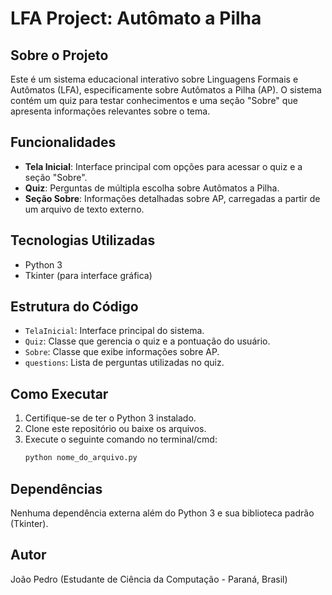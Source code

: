 # LFA Project: Autômato a Pilha

## Sobre o Projeto
Este é um sistema educacional interativo sobre Linguagens Formais e Autômatos (LFA), especificamente sobre Autômatos a Pilha (AP). O sistema contém um quiz para testar conhecimentos e uma seção "Sobre" que apresenta informações relevantes sobre o tema.

## Funcionalidades
- **Tela Inicial**: Interface principal com opções para acessar o quiz e a seção "Sobre".
- **Quiz**: Perguntas de múltipla escolha sobre Autômatos a Pilha.
- **Seção Sobre**: Informações detalhadas sobre AP, carregadas a partir de um arquivo de texto externo.

## Tecnologias Utilizadas
- Python 3
- Tkinter (para interface gráfica)

## Estrutura do Código
- `TelaInicial`: Interface principal do sistema.
- `Quiz`: Classe que gerencia o quiz e a pontuação do usuário.
- `Sobre`: Classe que exibe informações sobre AP.
- `questions`: Lista de perguntas utilizadas no quiz.

## Como Executar
1. Certifique-se de ter o Python 3 instalado.
2. Clone este repositório ou baixe os arquivos.
3. Execute o seguinte comando no terminal/cmd:
   ```bash
   python nome_do_arquivo.py
   ```

## Dependências
Nenhuma dependência externa além do Python 3 e sua biblioteca padrão (Tkinter).

## Autor
João Pedro (Estudante de Ciência da Computação - Paraná, Brasil)

